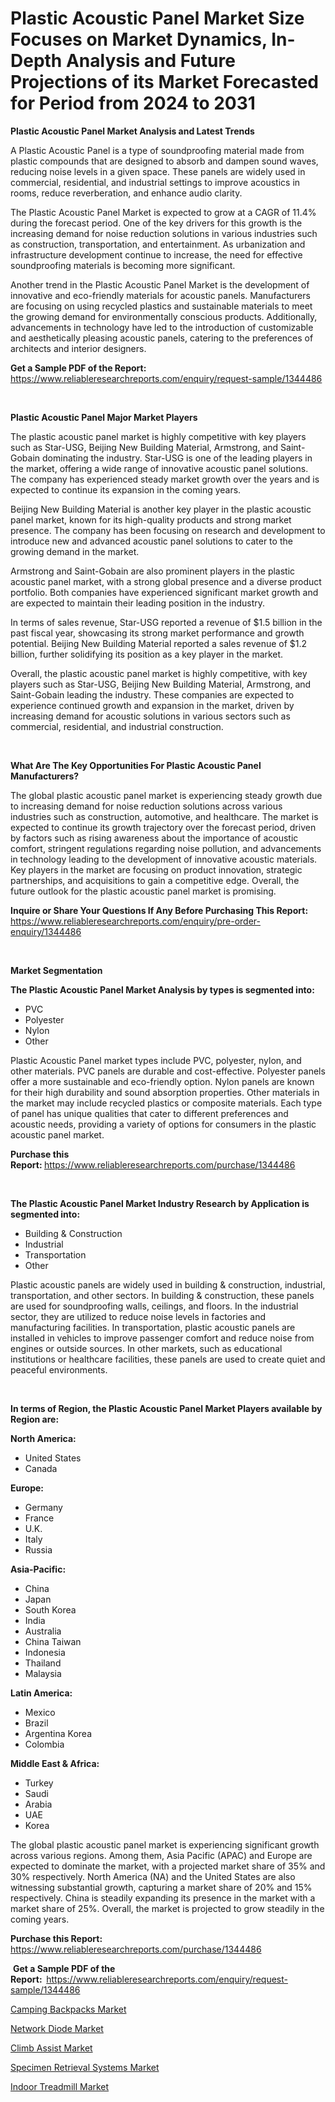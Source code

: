 <p><h1>Plastic Acoustic Panel Market Size Focuses on Market Dynamics, In-Depth Analysis and Future Projections of its Market Forecasted for Period from 2024 to 2031</h1></p><p><strong>Plastic Acoustic Panel Market Analysis and Latest Trends</strong></p>
<p><p>A Plastic Acoustic Panel is a type of soundproofing material made from plastic compounds that are designed to absorb and dampen sound waves, reducing noise levels in a given space. These panels are widely used in commercial, residential, and industrial settings to improve acoustics in rooms, reduce reverberation, and enhance audio clarity.</p><p>The Plastic Acoustic Panel Market is expected to grow at a CAGR of 11.4% during the forecast period. One of the key drivers for this growth is the increasing demand for noise reduction solutions in various industries such as construction, transportation, and entertainment. As urbanization and infrastructure development continue to increase, the need for effective soundproofing materials is becoming more significant.</p><p>Another trend in the Plastic Acoustic Panel Market is the development of innovative and eco-friendly materials for acoustic panels. Manufacturers are focusing on using recycled plastics and sustainable materials to meet the growing demand for environmentally conscious products. Additionally, advancements in technology have led to the introduction of customizable and aesthetically pleasing acoustic panels, catering to the preferences of architects and interior designers.</p></p>
<p><strong>Get a Sample PDF of the Report:&nbsp;</strong> <a href="https://www.reliableresearchreports.com/enquiry/request-sample/1344486">https://www.reliableresearchreports.com/enquiry/request-sample/1344486</a></p>
<p>&nbsp;</p>
<p><strong>Plastic Acoustic Panel Major Market Players</strong></p>
<p><p>The plastic acoustic panel market is highly competitive with key players such as Star-USG, Beijing New Building Material, Armstrong, and Saint-Gobain dominating the industry. Star-USG is one of the leading players in the market, offering a wide range of innovative acoustic panel solutions. The company has experienced steady market growth over the years and is expected to continue its expansion in the coming years.</p><p>Beijing New Building Material is another key player in the plastic acoustic panel market, known for its high-quality products and strong market presence. The company has been focusing on research and development to introduce new and advanced acoustic panel solutions to cater to the growing demand in the market.</p><p>Armstrong and Saint-Gobain are also prominent players in the plastic acoustic panel market, with a strong global presence and a diverse product portfolio. Both companies have experienced significant market growth and are expected to maintain their leading position in the industry.</p><p>In terms of sales revenue, Star-USG reported a revenue of $1.5 billion in the past fiscal year, showcasing its strong market performance and growth potential. Beijing New Building Material reported a sales revenue of $1.2 billion, further solidifying its position as a key player in the market.</p><p>Overall, the plastic acoustic panel market is highly competitive, with key players such as Star-USG, Beijing New Building Material, Armstrong, and Saint-Gobain leading the industry. These companies are expected to experience continued growth and expansion in the market, driven by increasing demand for acoustic solutions in various sectors such as commercial, residential, and industrial construction.</p></p>
<p>&nbsp;</p>
<p><strong>What Are The Key Opportunities For Plastic Acoustic Panel Manufacturers?</strong></p>
<p><p>The global plastic acoustic panel market is experiencing steady growth due to increasing demand for noise reduction solutions across various industries such as construction, automotive, and healthcare. The market is expected to continue its growth trajectory over the forecast period, driven by factors such as rising awareness about the importance of acoustic comfort, stringent regulations regarding noise pollution, and advancements in technology leading to the development of innovative acoustic materials. Key players in the market are focusing on product innovation, strategic partnerships, and acquisitions to gain a competitive edge. Overall, the future outlook for the plastic acoustic panel market is promising.</p></p>
<p><strong>Inquire or Share Your Questions If Any Before Purchasing This Report:</strong> <a href="https://www.reliableresearchreports.com/enquiry/pre-order-enquiry/1344486">https://www.reliableresearchreports.com/enquiry/pre-order-enquiry/1344486</a></p>
<p>&nbsp;</p>
<p><strong>Market Segmentation</strong></p>
<p><strong>The Plastic Acoustic Panel Market Analysis by types is segmented into:</strong></p>
<p><ul><li>PVC</li><li>Polyester</li><li>Nylon</li><li>Other</li></ul></p>
<p><p>Plastic Acoustic Panel market types include PVC, polyester, nylon, and other materials. PVC panels are durable and cost-effective. Polyester panels offer a more sustainable and eco-friendly option. Nylon panels are known for their high durability and sound absorption properties. Other materials in the market may include recycled plastics or composite materials. Each type of panel has unique qualities that cater to different preferences and acoustic needs, providing a variety of options for consumers in the plastic acoustic panel market.</p></p>
<p><strong>Purchase this Report:&nbsp;</strong><a href="https://www.reliableresearchreports.com/purchase/1344486">https://www.reliableresearchreports.com/purchase/1344486</a></p>
<p>&nbsp;</p>
<p><strong>The Plastic Acoustic Panel Market Industry Research by Application is segmented into:</strong></p>
<p><ul><li>Building & Construction</li><li>Industrial</li><li>Transportation</li><li>Other</li></ul></p>
<p><p>Plastic acoustic panels are widely used in building & construction, industrial, transportation, and other sectors. In building & construction, these panels are used for soundproofing walls, ceilings, and floors. In the industrial sector, they are utilized to reduce noise levels in factories and manufacturing facilities. In transportation, plastic acoustic panels are installed in vehicles to improve passenger comfort and reduce noise from engines or outside sources. In other markets, such as educational institutions or healthcare facilities, these panels are used to create quiet and peaceful environments.</p></p>
<p>&nbsp;</p>
<p><strong>In terms of Region, the Plastic Acoustic Panel Market Players available by Region are:</strong></p>
<p>
    <p> <strong> North America: </strong>
        <ul>
            <li>United States</li>
            <li>Canada</li>
        </ul>
        </p> 
    <p> <strong> Europe: </strong>
        <ul>
            <li>Germany</li>
            <li>France</li>
            <li>U.K.</li>
            <li>Italy</li>
            <li>Russia</li>
        </ul>
        </p> 
    <p> <strong> Asia-Pacific: </strong>
        <ul>
            <li>China</li>
            <li>Japan</li>
            <li>South Korea</li>
            <li>India</li>
            <li>Australia</li>
            <li>China Taiwan</li>
            <li>Indonesia</li>
            <li>Thailand</li>
            <li>Malaysia</li>
        </ul>
        </p> 
    <p> <strong> Latin America: </strong>
        <ul>
            <li>Mexico</li>
            <li>Brazil</li>
            <li>Argentina Korea</li>
            <li>Colombia</li>
        </ul>
        </p> 
    <p> <strong> Middle East & Africa: </strong>
        <ul>
            <li>Turkey</li>
            <li>Saudi</li>
            <li>Arabia</li>
            <li>UAE</li>
            <li>Korea</li>
        </ul>
    </p>
    </p>
<p><p>The global plastic acoustic panel market is experiencing significant growth across various regions. Among them, Asia Pacific (APAC) and Europe are expected to dominate the market, with a projected market share of 35% and 30% respectively. North America (NA) and the United States are also witnessing substantial growth, capturing a market share of 20% and 15% respectively. China is steadily expanding its presence in the market with a market share of 25%. Overall, the market is projected to grow steadily in the coming years.</p></p>
<p><strong>Purchase this Report: </strong><a href="https://www.reliableresearchreports.com/purchase/1344486">https://www.reliableresearchreports.com/purchase/1344486</a></p>
<p>&nbsp;<strong>Get a Sample PDF of the Report:&nbsp;&nbsp;</strong><a href="https://www.reliableresearchreports.com/enquiry/request-sample/1344486">https://www.reliableresearchreports.com/enquiry/request-sample/1344486</a></p>
<p><strong></strong></p>
<p><p><a href="https://medium.com/@bartonhintz/camping-backpacks-market-size-reveals-the-best-marketing-channels-in-global-industry-4b8ae8112607">Camping Backpacks Market</a></p><p><a href="https://medium.com/@bartonhintz/network-diode-market-exploring-market-share-market-trends-and-future-growth-abd888be70c2">Network Diode Market</a></p><p><a href="https://medium.com/@bartonhintz/climb-assist-market-outlook-industry-overview-and-forecast-2024-to-2031-7dadea13a8c5">Climb Assist Market</a></p><p><a href="https://github.com/edytherolanlouisejk1miz0wig/Market-Research-Report-List-1/blob/main/specimen-retrieval-systems-market.md">Specimen Retrieval Systems Market</a></p><p><a href="https://medium.com/@bartonhintz/indoor-treadmill-market-insight-market-trends-growth-forecasted-from-2024-to-2031-e588454f6791">Indoor Treadmill Market</a></p></p>